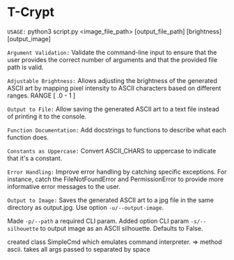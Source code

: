 
# T-Crypt 

`USAGE:` python3 script.py <image_file_path> [output_file_path] [brightness] [output_image]

`Argument Validation:` Validate the command-line input to ensure that the user provides the correct number of arguments and that the provided file path is valid.

`Adjustable Brightness:` Allows adjusting the brightness of the generated ASCII art by mapping pixel intensity to ASCII characters based on different ranges. RANGE [ .0 - 1 ]

`Output to File:` Allow saving the generated ASCII art to a text file instead of printing it to the console. 

`Function Documentation:` Add docstrings to functions to describe what each function does.

`Constants as Uppercase:` Convert ASCII_CHARS to uppercase to indicate that it's a constant.

`Error Handling:` Improve error handling by catching specific exceptions. For instance, catch the FileNotFoundError and PermissionError to provide more informative error messages to the user.

`Output to Image:` Saves the generated ASCII art to a jpg file in the same directory as output.jpg. Use option `-u/--output-image`.


Made `-p/--path` a required CLI param.
Added option CLI param `-s/--silhouette` to output image as an ASCII silhouette. Defaults to False.


created class SimpleCmd which emulates command interpreter.
	=> method ascii. takes all args passed to separated by space
